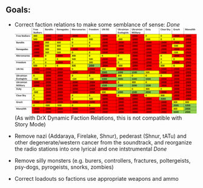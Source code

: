 ## Goals:

- Correct faction relations to make some semblance of sense: *Done*
![Stalker_faction_relations_differential.png](https://github.com/GitWasAMistakeItsNothingButTrash/STALKER-Anomaly/blob/master/Stalker_faction_relations_differential%20-%20Copy.png)
  (As with DrX Dynamic Faction Relations, this is not compatible with Story Mode)

- Remove nazi (Addaraya, Firelake, Shnur), pederast (Shnur, tATu) and other degenerate/western cancer from the soundtrack, and reorganize the radio stations into one lyrical and one intstrumental *Done*

- Remove silly monsters (e.g. burers, controllers, fractures, poltergeists, psy-dogs, pyrogeists, snorks, zombies)

- Correct loadouts so factions use appropriate weapons and ammo
